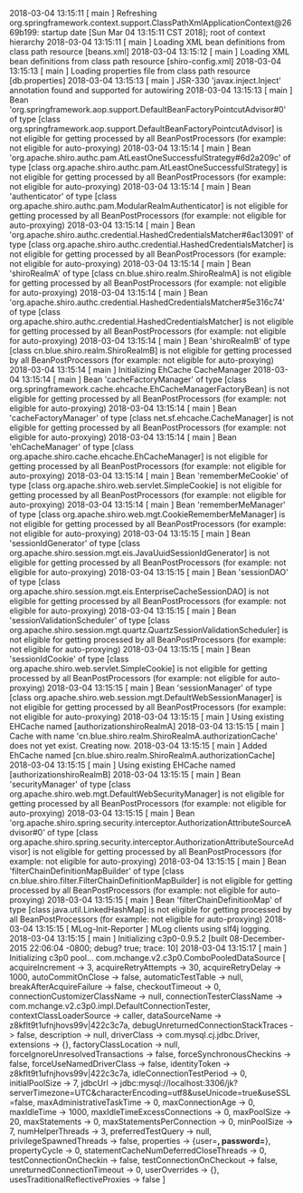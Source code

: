 2018-03-04 13:15:11 [ main ] Refreshing org.springframework.context.support.ClassPathXmlApplicationContext@2669b199: startup date [Sun Mar 04 13:15:11 CST 2018]; root of context hierarchy
2018-03-04 13:15:11 [ main ] Loading XML bean definitions from class path resource [beans.xml]
2018-03-04 13:15:12 [ main ] Loading XML bean definitions from class path resource [shiro-config.xml]
2018-03-04 13:15:13 [ main ] Loading properties file from class path resource [db.properties]
2018-03-04 13:15:13 [ main ] JSR-330 'javax.inject.Inject' annotation found and supported for autowiring
2018-03-04 13:15:13 [ main ] Bean 'org.springframework.aop.support.DefaultBeanFactoryPointcutAdvisor#0' of type [class org.springframework.aop.support.DefaultBeanFactoryPointcutAdvisor] is not eligible for getting processed by all BeanPostProcessors (for example: not eligible for auto-proxying)
2018-03-04 13:15:14 [ main ] Bean 'org.apache.shiro.authc.pam.AtLeastOneSuccessfulStrategy#6d2a209c' of type [class org.apache.shiro.authc.pam.AtLeastOneSuccessfulStrategy] is not eligible for getting processed by all BeanPostProcessors (for example: not eligible for auto-proxying)
2018-03-04 13:15:14 [ main ] Bean 'authenticator' of type [class org.apache.shiro.authc.pam.ModularRealmAuthenticator] is not eligible for getting processed by all BeanPostProcessors (for example: not eligible for auto-proxying)
2018-03-04 13:15:14 [ main ] Bean 'org.apache.shiro.authc.credential.HashedCredentialsMatcher#6ac13091' of type [class org.apache.shiro.authc.credential.HashedCredentialsMatcher] is not eligible for getting processed by all BeanPostProcessors (for example: not eligible for auto-proxying)
2018-03-04 13:15:14 [ main ] Bean 'shiroRealmA' of type [class cn.blue.shiro.realm.ShiroRealmA] is not eligible for getting processed by all BeanPostProcessors (for example: not eligible for auto-proxying)
2018-03-04 13:15:14 [ main ] Bean 'org.apache.shiro.authc.credential.HashedCredentialsMatcher#5e316c74' of type [class org.apache.shiro.authc.credential.HashedCredentialsMatcher] is not eligible for getting processed by all BeanPostProcessors (for example: not eligible for auto-proxying)
2018-03-04 13:15:14 [ main ] Bean 'shiroRealmB' of type [class cn.blue.shiro.realm.ShiroRealmB] is not eligible for getting processed by all BeanPostProcessors (for example: not eligible for auto-proxying)
2018-03-04 13:15:14 [ main ] Initializing EhCache CacheManager
2018-03-04 13:15:14 [ main ] Bean 'cacheFactoryManager' of type [class org.springframework.cache.ehcache.EhCacheManagerFactoryBean] is not eligible for getting processed by all BeanPostProcessors (for example: not eligible for auto-proxying)
2018-03-04 13:15:14 [ main ] Bean 'cacheFactoryManager' of type [class net.sf.ehcache.CacheManager] is not eligible for getting processed by all BeanPostProcessors (for example: not eligible for auto-proxying)
2018-03-04 13:15:14 [ main ] Bean 'ehCacheManager' of type [class org.apache.shiro.cache.ehcache.EhCacheManager] is not eligible for getting processed by all BeanPostProcessors (for example: not eligible for auto-proxying)
2018-03-04 13:15:14 [ main ] Bean 'rememberMeCookie' of type [class org.apache.shiro.web.servlet.SimpleCookie] is not eligible for getting processed by all BeanPostProcessors (for example: not eligible for auto-proxying)
2018-03-04 13:15:14 [ main ] Bean 'rememberMeManager' of type [class org.apache.shiro.web.mgt.CookieRememberMeManager] is not eligible for getting processed by all BeanPostProcessors (for example: not eligible for auto-proxying)
2018-03-04 13:15:15 [ main ] Bean 'sessionIdGenerator' of type [class org.apache.shiro.session.mgt.eis.JavaUuidSessionIdGenerator] is not eligible for getting processed by all BeanPostProcessors (for example: not eligible for auto-proxying)
2018-03-04 13:15:15 [ main ] Bean 'sessionDAO' of type [class org.apache.shiro.session.mgt.eis.EnterpriseCacheSessionDAO] is not eligible for getting processed by all BeanPostProcessors (for example: not eligible for auto-proxying)
2018-03-04 13:15:15 [ main ] Bean 'sessionValidationScheduler' of type [class org.apache.shiro.session.mgt.quartz.QuartzSessionValidationScheduler] is not eligible for getting processed by all BeanPostProcessors (for example: not eligible for auto-proxying)
2018-03-04 13:15:15 [ main ] Bean 'sessionIdCookie' of type [class org.apache.shiro.web.servlet.SimpleCookie] is not eligible for getting processed by all BeanPostProcessors (for example: not eligible for auto-proxying)
2018-03-04 13:15:15 [ main ] Bean 'sessionManager' of type [class org.apache.shiro.web.session.mgt.DefaultWebSessionManager] is not eligible for getting processed by all BeanPostProcessors (for example: not eligible for auto-proxying)
2018-03-04 13:15:15 [ main ] Using existing EHCache named [authorizationshiroRealmA]
2018-03-04 13:15:15 [ main ] Cache with name 'cn.blue.shiro.realm.ShiroRealmA.authorizationCache' does not yet exist.  Creating now.
2018-03-04 13:15:15 [ main ] Added EhCache named [cn.blue.shiro.realm.ShiroRealmA.authorizationCache]
2018-03-04 13:15:15 [ main ] Using existing EHCache named [authorizationshiroRealmB]
2018-03-04 13:15:15 [ main ] Bean 'securityManager' of type [class org.apache.shiro.web.mgt.DefaultWebSecurityManager] is not eligible for getting processed by all BeanPostProcessors (for example: not eligible for auto-proxying)
2018-03-04 13:15:15 [ main ] Bean 'org.apache.shiro.spring.security.interceptor.AuthorizationAttributeSourceAdvisor#0' of type [class org.apache.shiro.spring.security.interceptor.AuthorizationAttributeSourceAdvisor] is not eligible for getting processed by all BeanPostProcessors (for example: not eligible for auto-proxying)
2018-03-04 13:15:15 [ main ] Bean 'filterChainDefinitionMapBuilder' of type [class cn.blue.shiro.filter.FilterChainDefinitionMapBuilder] is not eligible for getting processed by all BeanPostProcessors (for example: not eligible for auto-proxying)
2018-03-04 13:15:15 [ main ] Bean 'filterChainDefinitionMap' of type [class java.util.LinkedHashMap] is not eligible for getting processed by all BeanPostProcessors (for example: not eligible for auto-proxying)
2018-03-04 13:15:15 [ MLog-Init-Reporter ] MLog clients using slf4j logging.
2018-03-04 13:15:15 [ main ] Initializing c3p0-0.9.5.2 [built 08-December-2015 22:06:04 -0800; debug? true; trace: 10]
2018-03-04 13:15:17 [ main ] Initializing c3p0 pool... com.mchange.v2.c3p0.ComboPooledDataSource [ acquireIncrement -> 3, acquireRetryAttempts -> 30, acquireRetryDelay -> 1000, autoCommitOnClose -> false, automaticTestTable -> null, breakAfterAcquireFailure -> false, checkoutTimeout -> 0, connectionCustomizerClassName -> null, connectionTesterClassName -> com.mchange.v2.c3p0.impl.DefaultConnectionTester, contextClassLoaderSource -> caller, dataSourceName -> z8kflt9t1ufnjhovs99v|422c3c7a, debugUnreturnedConnectionStackTraces -> false, description -> null, driverClass -> com.mysql.cj.jdbc.Driver, extensions -> {}, factoryClassLocation -> null, forceIgnoreUnresolvedTransactions -> false, forceSynchronousCheckins -> false, forceUseNamedDriverClass -> false, identityToken -> z8kflt9t1ufnjhovs99v|422c3c7a, idleConnectionTestPeriod -> 0, initialPoolSize -> 7, jdbcUrl -> jdbc:mysql://localhost:3306/jk?serverTimezone=UTC&characterEncoding=utf8&useUnicode=true&useSSL=false, maxAdministrativeTaskTime -> 0, maxConnectionAge -> 0, maxIdleTime -> 1000, maxIdleTimeExcessConnections -> 0, maxPoolSize -> 20, maxStatements -> 0, maxStatementsPerConnection -> 0, minPoolSize -> 7, numHelperThreads -> 3, preferredTestQuery -> null, privilegeSpawnedThreads -> false, properties -> {user=******, password=******}, propertyCycle -> 0, statementCacheNumDeferredCloseThreads -> 0, testConnectionOnCheckin -> false, testConnectionOnCheckout -> false, unreturnedConnectionTimeout -> 0, userOverrides -> {}, usesTraditionalReflectiveProxies -> false ]
